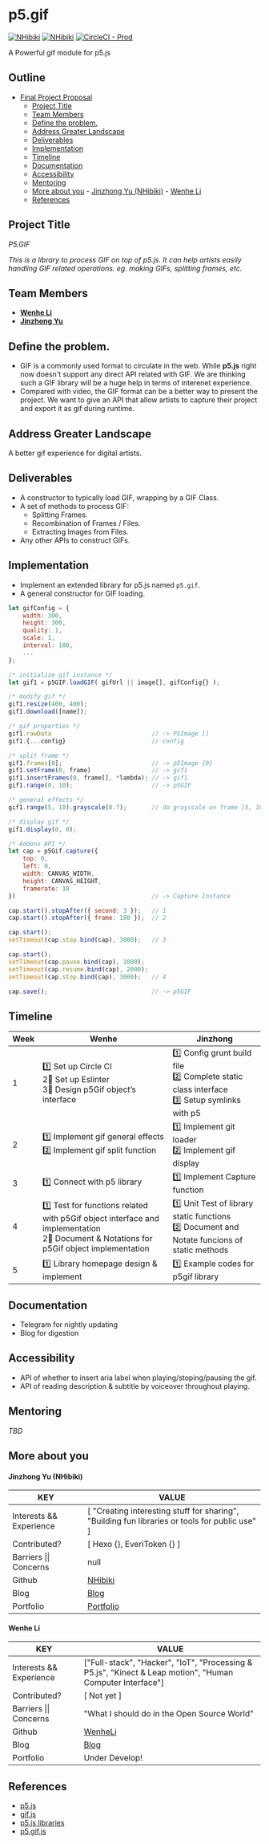 # p5.gif

[![NHibiki](https://img.shields.io/badge/Download-Stable-39c000.svg?style=flat-square)](https://p5gif-build.s3.us-west-2.amazonaws.com/stable/p5gif.min.js)
[![NHibiki](https://img.shields.io/badge/Download-Nightly-edb900.svg?style=flat-square)](https://p5gif-build.s3.us-west-2.amazonaws.com/nightly/latest.min.js)
[![CircleCI - Prod](https://circleci.com/gh/WenheLI/p5.gif/tree/master.svg?style=svg)](https://circleci.com/gh/WenheLI/p5.gif/tree/master)

A Powerful gif module for p5.js

## Outline
- [Final Project Proposal](#final-project-proposal)
    - [Project Title](#project-title)
    - [Team Members](#team-members)
    - [Define the problem.](#define-the-problem)
    - [Address Greater Landscape](#address-greater-landscape)
    - [Deliverables](#deliverables)
    - [Implementation](#implementation)
    - [Timeline](#timeline)
    - [Documentation](#documentation)
    - [Accessibility](#accessibility)
    - [Mentoring](#mentoring)
    - [More about you](#more-about-you)
            - [Jinzhong Yu (NHibiki)](#jinzhong-yu-nhibiki)
            - [Wenhe Li](#wenhe-li)
    - [References](#references)

## Project Title 
*P5.GIF*

*This is a library to process GIF on top of p5.js. It can help artists easily handling GIF related operations. eg. making GIFs, splitting frames, etc.*

## Team Members
- [**Wenhe Li**](https://github.com/WenheLI)
- [__Jinzhong Yu__](https://github.com/NHibiki)

## Define the problem. 
- GIF is a commonly used format to circulate in the web. While **p5.js** right now doesn't support any direct API related with GIF. We are thinking such a GIF library will be a huge help in terms of interenet experience. 
- Compared with video, the GIF format can be a better way to present the project. We want to give an API that allow artists to capture their project and export it as gif during runtime.

## Address Greater Landscape
A better gif experience for digital artists.

## Deliverables
- A constructor to typically load GIF, wrapping by a GIF Class.
- A set of methods to process GIF:
  - Splitting Frames.
  - Recombination of Frames / Files.
  - Extracting Images from Files.
- Any other APIs to construct GIFs.

## Implementation
- Implement an extended library for p5.js named `p5.gif`.
- A general constructor for GIF loading.

```js
let gifConfig = {
    width: 300,
    height: 300,
    quality: 1,
    scale: 1,
    interval: 100,
    ...
};

/* initialize gif instance */
let gif1 = p5GIF.loadGIF( gifUrl || image[], gifConfig{} );

/* modify gif */
gif1.resize(400, 400);
gif1.download([name]);

/* gif properties */
gif1.rawData                            // -> P5Image []
gif1.{...config}                        // config

/* split frame */
gif1.frames[0];                         // -> p5Image {0}
gif1.setFrame(0, frame)                 // -> gif1
gif1.insertFrames(0, frame[], *lambda); // -> gif1
gif1.range(0, 10);                      // -> p5GIF

/* general effects */
gif1.range(5, 10).grayscale(0.7);       // do grayscale on frame [5, 10)

/* display gif */
gif1.display(0, 0);

/* Addons API */
let cap = p5Gif.capture({
    top: 0, 
    left: 0, 
    width: CANVAS_WIDTH, 
    height: CANVAS_HEIGHT,
    framerate: 10
})                                      // -> Capture Instance

cap.start().stopAfter({ second: 3 });   // 1
cap.start().stopAfter({ frame: 180 });  // 2

cap.start();
setTimeout(cap.stop.bind(cap), 3000);   // 3

cap.start();
setTimeout(cap.pause.bind(cap), 1000);
setTimeout(cap.resume.bind(cap), 2000);
setTimeout(cap.stop.bind(cap), 3000);   // 4

cap.save();                             // -> p5GIF
```

## Timeline

| Week | Wenhe | Jinzhong |
| ---- | ------ | ----- |
|1|1️⃣ Set up Circle CI <br/> 2⃣️ Set up Eslinter <br/> 3⃣️ Design p5Gif object’s interface|1️⃣ Config grunt build file <br/> 2️⃣ Complete static class interface <br/> 3️⃣ Setup symlinks with p5|
|2|1️⃣ Implement gif general effects <br/> 2️⃣ Implement gif split function |1️⃣ Implement git loader <br/> 2️⃣ Implement gif display
|3|1️⃣ Connect with p5 library|1️⃣ Implement Capture function
|4|1️⃣ Test for functions related with p5Gif object interface and implementation <br/> 2⃣️ Document & Notations for p5Gif object implementation |1️⃣ Unit Test of library static functions <br/> 2️⃣ Document and Notate funcions of static methods
|5|1️⃣ Library homepage design & implement|1️⃣ Example codes for p5gif library

## Documentation
 - Telegram for nightly updating
 - Blog for digestion

## Accessibility
 - API of whether to insert aria label when playing/stoping/pausing the gif.
 - API of reading description & subtitle by voiceover throughout playing.

## Mentoring
*TBD*

## More about you

#### Jinzhong Yu (NHibiki)
| KEY | VALUE |
|---|---|
| Interests && Experience | [ "Creating interesting stuff for sharing", "Building fun libraries or tools for public use" ] |
| Contributed? | [ Hexo {}, EveriToken {} ] |
| Barriers \|\| Concerns | null |
| Github | [NHibiki](https://github.com/NHibiki) |
| Blog | [Blog](https://yuuno.cc) |
| Portfolio | [Portfolio](https://portfolio.yuuno.cc) |

#### Wenhe Li
| KEY | VALUE |
|---|---|
| Interests && Experience | ["Full-stack", "Hacker", "IoT", "Processing & P5.js", "Kinect & Leap motion", "Human Computer Interface"] |
| Contributed? | [ Not yet ] |
| Barriers \|\| Concerns | "What I should do in the Open Source World" |
| Github | [WenheLi](https://github.com/WenheLi) |
| Blog | [Blog](https://blog.steins.live) |
| Portfolio | Under Develop! |
## References

- [p5.js](https://p5js.org)
- [gif.js](https://jnordberg.github.io/gif.js/)
- [p5.js libraries](https://p5js.org/libraries/)
- [p5.gif.js](https://github.com/antiboredom/p5.gif.js/tree/master)
